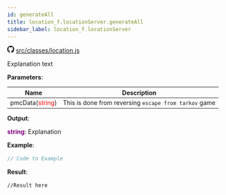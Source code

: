 ```yaml
---
id: generateAll
title: location_f.locationServer.generateAll
sidebar_label: location_f.locationServer
---
```

![](/img/github.png) [src/classes/location.js](https://github.com/TrustedSourceLeaks/LeakedServer/blob/master/src/classes/location.js#L123)

Explanation text

**Parameters**:

Name  |   Description 
----------- |   -----------
pmcData(<font color="red">string</font>)  |   This is done from reversing `escape from tarkov` game


**Output**:

**<font color="purple">string</font>**: Explanation


**Example**:
```js
// Code to Example
```

**Result**:
```
//Result here
```